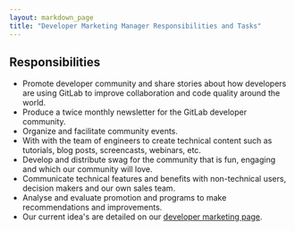 ```yaml
---
layout: markdown_page
title: "Developer Marketing Manager Responsibilities and Tasks"
---
```


## Responsibilities

* Promote developer community and share stories about how developers are using GitLab to improve collaboration and code quality around the world.
* Produce a twice monthly newsletter for the GitLab developer community.
* Organize and facilitate community events.
* With with the team of engineers to create technical content such as tutorials, blog posts, screencasts, webinars, etc.
* Develop and distribute swag for the community that is fun, engaging and which our community will love.
* Communicate technical features and benefits with non-technical users, decision makers and our own sales team.
* Analyse and evaluate promotion and programs to make recommendations and improvements.
* Our current idea's are detailed on our [developer marketing page](https://about.gitlab.com/handbook/marketing/developer-marketing/).
